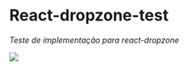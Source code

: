 # React-dropzone-test
_Teste de implementação para react-dropzone_

<img src="https://www.imagemhost.com.br/images/2019/10/02/Screenshot_2019-10-02-React-App1.png"/>
